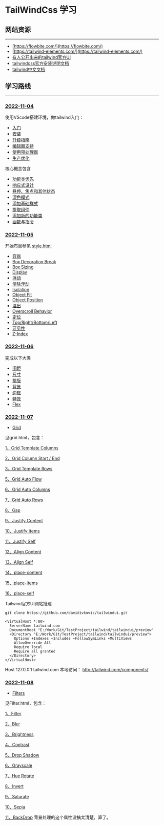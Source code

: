 # TailWindCss 学习

## 网站资源
---
- [https://flowbite.com/](https://flowbite.com/)
- [https://tailwind-elements.com/](https://tailwind-elements.com/)
- [有人公开出来的tailwind官方UI](https://github.com/davidivkovic/tailwindui)
- [tailwindcss官方安装说明文档](https://tailwindcss.com/docs/installation)
- [tailwind中文文档](https://www.tailwindcss.cn/docs)
## 学习路线
---
### [2022-11-04]()

使用VScode搭建环境，做tailwind入门：
- [入门]()
- [安装]()
- [升级指南]()
- [编辑器支持]()
- [使用预处理器]()
- [生产优化]()

核心概念包含
- [功能类优先]()
- [响应式设计]()
- [悬停、焦点和其他状态]()
- [深色模式]()
- [添加基础样式]()
- [提取组件]()
- [添加新的功能类]()
- [函数与指令]()

### [2022-11-05]()
开始布局参见 [style.html](style.html)

- [容器]()
- [Box Decoration Break]()
- [Box Sizing]()
- [Display]()
- [浮动]()
- [清除浮动]()
- [Isolation]()
- [Object Fit]()
- [Object Position]()
- [溢出]()
- [Overscroll Behavior]()
- [定位]()
- [Top/Right/Bottom/Left]()
- [可见性]()
- [Z-Index]()

### [2022-11-06]()

完成以下大类
- [间距](Space-Sizing.html)
- [尺寸](Space-Sizing.html)
- [排版](font.html)
- [背景](background.html)
- [边框](border-and-box.html)
- [特效](border-and-box.html)
- [Flex](flex.html)

### [2022-11-07]()

- [Grid](grid.html) 

见grid.html，包含：

[1、Grid Template Columns]() 

[2、Grid Column Start / End]()

[3、Grid Template Rows]()

[5、Grid Auto Flow]()

[6、Grid Auto Columns]()

[7、Grid Auto Rows]()

[8、Gap]()

[9、Justify Content]()

[10、Justify Items]()

[11、Justify Self]()

[12、Align Content]()

[13、Align Self]()

[14、place-content]()

[15、place-Items]()

[16、place-self]()



Tailwind官方UI网站搭建

`git clone https://github.com/davidivkovic/tailwindui.git
`

```
<VirtualHost *:80>
  ServerName tailwind.com
  DocumentRoot "E:/Work/Git/TestProject/tailwind/tailwindui/preview"
  <Directory "E:/Work/Git/TestProject/tailwind/tailwindui/preview">
    Options +Indexes +Includes +FollowSymLinks +MultiViews
    AllowOverride All
    Require local
    Require all granted
  </Directory>
</VirtualHost>
```

Host 127.0.0.1 tailwind.com 本地访问： http://tailwind.com/components/

### [2022-11-08]()

- [Filters](Filter.html)

见Filter.html，包含：

[1、Filter]() 

[2、Blur]() 

[3、Brightness]() 

[4、Contrast]() 

[5、Drop Shadow]() 

[6、Grayscale]() 

[7、Hue Rotate]() 

[8、Invert]() 

[9、Saturate]() 

[10、Sepia]() 

[11、BackDrop]() 背景处理的这个属性没搞太清楚，算了。